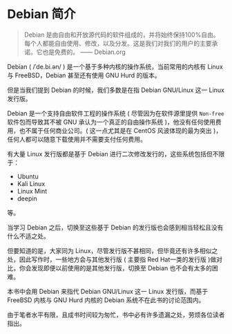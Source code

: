 # Debian 简介

> Debian 是由自由和开放源代码的软件组成的，并将始终保持100%自由。每个人都能自由使用、修改，以及分发。这是我们对我们的用户的主要承诺。它也是免费的。 —— Debian.org

Debian ( /ˈde.bi.ən/ ) 是一个基于多种内核的操作系统，当前常用的内核有 Linux 与 FreeBSD，Debian 甚至还有使用 GNU Hurd 的版本。

但是当我们提到 Debian 的时候，我们多数是在指 Debian GNU/Linux 这一 Linux 发行版。

Debian 是一个支持自由软件工程的操作系统 ( 尽管因为在软件源里提供 `Non-free` 软件包而导致其不被 GNU 承认为一个真正的自由操作系统 )，他没有任何使用费用，也不属于任何商业公司。( 这一点尤其是在 CentOS 风波体现的最为突出 )，任何人都可以随意下载使用并不需要支付任何费用。

有大量 Linux 发行版都是基于 Debian 进行二次修改发行的，这些系统包括但不限于：

- Ubuntu
- Kali Linux
- Linux Mint
- deepin

等。

当学习 Debian 之后，切换至这些基于 Debian 的发行版也会感到相当轻松且没有什么不适之处。

但要知道的是，大家同为 Linux，尽管发行版不甚相同，但毕竟还有许多相似之处，因此写作时，一些地方会与其他发行版 ( 主要指 Red Hat一类的发行版 )做对比，你会发现即便以前使用的是其他发行版，切换至 Debian 也不会有太多的困难。

本书中会用 Debian 来指代 Debian GNU/Linux 这一 Linux 发行版，而基于 FreeBSD 内核与 GNU Hurd 内核的 Debian 系统不在此书的讨论范围内。

由于笔者水平有限，且成书时间较为匆忙，书中必有许多遗漏之处，劳烦各位读者指出。
